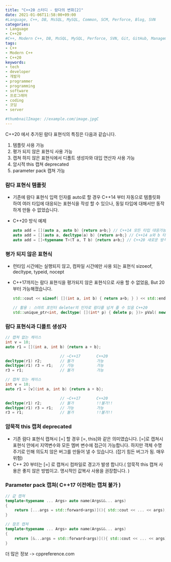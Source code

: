 ```yaml
---
title: "C++20 스터디 - 람다의 변화[2]"
date: 2021-01-06T11:58:00+09:00
#Language, C++, DB, MsSQL, MySQL, Common, SCM, Perforce, Blog, SVN
categories:
- Language
- C++20
#C++, Modern C++, DB, MsSQL, MySQL, Perforce, SVN, Git, GitHub, Management, Blog, Hugo, Architecture
tags:
- C++
- Modern C++
- C++20
keywords:
- tech
- developer
- 개발자
- programmer
- programming
- software
- 프로그래머
- coding
- 코딩
- server

#thumbnailImage: //example.com/image.jpgC
---
```


C++20 에서 추가된 람다 표현식의 특징은 다음과 같습니다.

1. 템플릿 사용 가능
2. 평가 되지 않은 표현식 사용 가능
3. 캡쳐 하지 않은 표현식에서 디폴트 생성자와 대입 연산자 사용 가능
4. 암시적 this 캡쳐 deprecated
5. parameter pack 캡쳐 가능

<!--more-->

### 람다 표현식 템플릿

- 기존에 람다 표현식 입력 인자를 auto로 할 경우 C++14 부터 자동으로 템플릿화 하여 여러 타입에 대응되는 표현식을 작성 할 수 있으나, 동일 타입에 대해서만
  동작하게 만들 수 없었습니다.

- C++20 방식 예제

  ``` c++
  auto add = [](auto a, auto b) {return a+b;} // C++14 모든 타입 대응가능
  auto add = [](auto a, decltype(a) b) {return a+b;} // C++14 a와 b 타입 동일시 하지만, 원치 않은 동작 발생 가능
  auto add = []<typename T>(T a, T b) {return a+b;} // C++20 새로운 방식, 타입이 다를 경우 컴파일 오류 발생
  ```

  

### 평가 되지 않은 표현식

- 런타임 시간에는 실행되지 않고, 컴파일 시간에만 사용 되는 표현식
  sizoeof, decltype, typeid, nocept

- C++17까지는 람다 표현식을 평가되지 않은 표현식으로 사용 할 수 없었음, But 20부터 가능해졌습니다.

  ``` c++
  std::cout << sizeof( [](int a, int b) { return a+b; } ) << std::endl; // C++17 불가, C++20 허용
  
  // 활용 : 스마트 포인터 deleter의 인자로 람다를 넘겨 줄 수 있음 C++20
  std::unique_ptr<int, decltype( [](int* p) { delete p; })> pVal( new int );
  ```

  

### 람다 표현식과 디폴트 생성자

```c++
// 캡쳐 없는 케이스
int v = 10;
auto r1 = [](int a, int b) {return a + b};

						// ~C++17		C++20
decltype(r1) r2;		// 불가		   가능
decltype(r1) r3 = r1;	// 가능		   가능
r3 = r1;				// 불가		   가능

// 캡쳐 있는 케이스
int v = 10;
auto r1 = [v](int a, int b) {return a + b};

						// ~C++17		C++20
decltype(r1) r2;		// 불가		   !!불가!!
decltype(r1) r3 = r1;	// 가능		   가능
r3 = r1;				// 불가		   !!불가!!
```



### 암묵적 this 캡쳐 deprecated

- 기존 람다 표현식 캡쳐시 [=] 할 경우 [=, this]와 같은 의미였습니다.
  [=]로 캡쳐시 표현식 안에서 지역변수와 모든 멤버 변수에 접근이 가능합니다.
  하지만 객체 수명 주기로 인해 의도치 않은 버그를 만들어 낼 수 있습니다. (잡기 힘든 버그가 됨. 매우 위험)
- C++ 20 부터는 [=] 로 캡쳐시 컴파일로 경고가 발생 합니다.( 암묵적 this 캡쳐 사용은 좋지 않은 방법이고. 명시적인 값복사 사용을 권장합니다. )



### Parameter pack 캡쳐( C++17 이전에는 캡쳐 불가 )

```c++
// 값 캡쳐
template<typename ... Args> auto name(Args&&... args)
{
    return [...args = std::forward<args)](){ std::cout << ... << args); };
}

// 참조 캡쳐
template<typename ... Args> auto name(Args&&... args)
{
    return [&...args = std::forward<args)](){ std::cout << ... << args); };
}
```



더 많은 정보 -> cppreference.com
